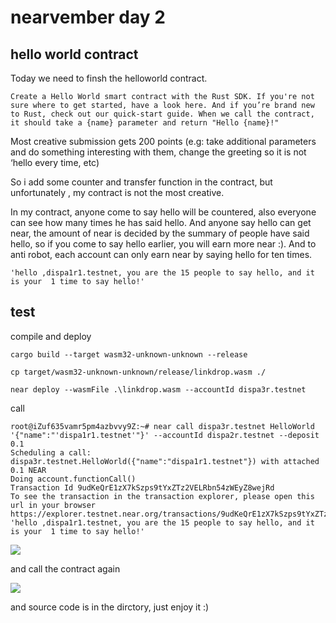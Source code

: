 # nearvember day 2
## hello world contract
Today we need to finsh the helloworld contract.

```
Create a Hello World smart contract with the Rust SDK. If you're not sure where to get started, have a look here. And if you’re brand new to Rust, check out our quick-start guide. When we call the contract, it should take a {name} parameter and return "Hello {name}!"
```

Most creative submission gets 200 points (e.g: take additional parameters and do something interesting with them, change the greeting so it is not ‘hello every time, etc)

So i add some counter and transfer function in the contract, but unfortunately , my contract is not the most creative.

In my contract, anyone come to say hello will be countered, also everyone can see how many times he has said hello. And anyone say hello can get near, the amount of near is decided by the summary of people have said hello, so if you come to say hello earlier, you will earn more near :). And to anti robot, each account can only earn near by saying hello for ten times.

```
'hello ,dispa1r1.testnet, you are the 15 people to say hello, and it is your  1 time to say hello!'
```

## test
compile and deploy

```
cargo build --target wasm32-unknown-unknown --release

cp target/wasm32-unknown-unknown/release/linkdrop.wasm ./

near deploy --wasmFile .\linkdrop.wasm --accountId dispa3r.testnet

```

call 

```
root@iZuf635vamr5pm4azbvvy9Z:~# near call dispa3r.testnet HelloWorld '{"name":"'dispa1r1.testnet'"}' --accountId dispa2r.testnet --deposit 0.1
Scheduling a call: dispa3r.testnet.HelloWorld({"name":"dispa1r1.testnet"}) with attached 0.1 NEAR
Doing account.functionCall()
Transaction Id 9udKeQrE1zX7kSzps9tYxZTz2VELRbn54zWEyZ8wejRd
To see the transaction in the transaction explorer, please open this url in your browser
https://explorer.testnet.near.org/transactions/9udKeQrE1zX7kSzps9tYxZTz2VELRbn54zWEyZ8wejRd
'hello ,dispa1r1.testnet, you are the 15 people to say hello, and it is your  1 time to say hello!'
```

![](https://hackmd.summershrimp.com/uploads/upload_324ff26dbd81d0f162795e7609062079.png)

and call the contract again 

![](https://hackmd.summershrimp.com/uploads/upload_56bc42e0ea7cf2f21e115a1ec9cf81f7.png)

and source code is in the dirctory, just enjoy it :)

